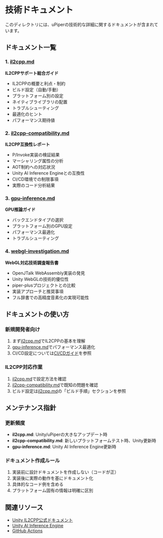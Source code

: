 # 技術ドキュメント

このディレクトリには、uPiperの技術的な詳細に関するドキュメントが含まれています。

## ドキュメント一覧

### 1. [il2cpp.md](il2cpp.md)
**IL2CPPサポート総合ガイド**
- IL2CPPの概要と利点・制約
- ビルド設定（自動/手動）
- プラットフォーム別の設定
- ネイティブライブラリの配置
- トラブルシューティング
- 最適化のヒント
- パフォーマンス期待値

### 2. [il2cpp-compatibility.md](il2cpp-compatibility.md)
**IL2CPP互換性レポート**
- P/Invoke実装の検証結果
- マーシャリング属性の分析
- AOT制約への対応状況
- Unity AI Inference Engineとの互換性
- CI/CD環境での制限事項
- 実際のコード分析結果

### 3. [gpu-inference.md](gpu-inference.md)
**GPU推論ガイド**
- バックエンドタイプの選択
- プラットフォーム別のGPU設定
- パフォーマンス最適化
- トラブルシューティング

### 4. [webgl-investigation.md](webgl-investigation.md)
**WebGL対応技術調査報告書**
- OpenJTalk WebAssembly実装の発見
- Unity WebGLの技術的優位性
- piper-plusプロジェクトとの比較
- 実装アプローチと推奨事項
- フル辞書での高精度音素化の実現可能性

## ドキュメントの使い方

### 新規開発者向け
1. まず[il2cpp.md](il2cpp.md)でIL2CPPの基本を理解
2. [gpu-inference.md](gpu-inference.md)でパフォーマンス最適化
3. CI/CD設定については[CI/CDガイド](../ci-cd/)を参照

### IL2CPP対応作業
1. [il2cpp.md](il2cpp.md)で設定方法を確認
2. [il2cpp-compatibility.md](il2cpp-compatibility.md)で既知の問題を確認
3. ビルド設定は[il2cpp.md](il2cpp.md)の「ビルド手順」セクションを参照

## メンテナンス指針

### 更新頻度
- **il2cpp.md**: Unity/uPiperの大きなアップデート時
- **il2cpp-compatibility.md**: 新しいプラットフォームテスト時、Unity更新時
- **gpu-inference.md**: Unity AI Inference Engine更新時

### ドキュメント作成ルール
1. 実装前に設計ドキュメントを作成しない（コードが正）
2. 実装後に実際の動作を基にドキュメント化
3. 具体的なコード例を含める
4. プラットフォーム固有の情報は明確に区別

## 関連リソース

- [Unity IL2CPP公式ドキュメント](https://docs.unity3d.com/Manual/IL2CPP.html)
- [Unity AI Inference Engine](https://docs.unity3d.com/Packages/com.unity.sentis@latest)
- [GitHub Actions](https://docs.github.com/en/actions)